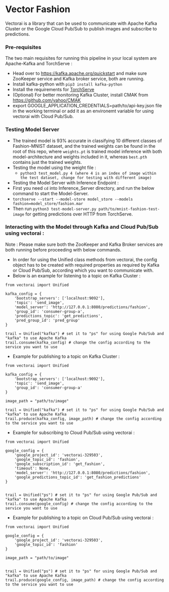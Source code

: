# Vector Fashion

Vectorai is a library that can be used to communicate with Apache Kafka Cluster or the Google Cloud Pub/Sub to publish images and subscribe to predictions.


### Pre-requisites

The two main requisites for running this pipeline in your local system are Apache-Kafka and TorchServe :

* Head over to https://kafka.apache.org/quickstart and make sure ZooKeeper service and Kafka broker service, both are running.
* Install kafka-python with `pip3 install kafka-python`
* Install the requirements for [TorchServe](https://github.com/pytorch/serve)
* (Optional) For better monitoring Kafka Cluster, install CMAK from https://github.com/yahoo/CMAK
* export GOOGLE_APPLICATION_CREDENTIALS=path/to/api-key.json file in the working terminal or add it as an environemt variable for using vectorai with Cloud Pub/Sub.

### Testing Model Server

* The trained model is 93% accurate in classifying 10 different classes of Fashion-MNIST dataset, and the trained weights can be found in the root of this repo, where `weights.pt` is trained model inference with both model-architecture and weights included in it, whereas `best.pth` contains just the trained weights.
* Testing the model using the weight file :
  * `python3 test_model.py 4 (where 4 is an index of image within the test dataset, change for testing with different image)`
*  Testing the Model Server with Inference Endpoint :
  * First you need `cd` into Inference_Server directory, and run the below command to start the Model-Server.
  * `torchserve --start --model-store model_store --models fashion=model_store/fashion.mar`
  * Then run `python3 test-model-server.py path/to/mnist-fashion-test-image` for getting predictions over HTTP from TorchServe.

### Interacting with the Model through Kafka and Cloud Pub/Sub using vectorai : 

Note : Please make sure both the ZooKeeper and Kafka Broker services are both running before proceeding with below commands.

* In order for using the Unified class methods from vectorai, the config object has to be created with required properties as required by Kafka or Cloud Pub/Sub, according which you want to communicate with.
*  Below is an example for listening to a topic on Kafka Cluster :

```
from vectorai import Unified

kafka_config = {
	'bootstrap_servers': ['localhost:9092'],
	'topic': 'send_image',
	'model_server': 'http://127.0.0.1:8080/predictions/fashion',
	'group_id': 'consumer-group-a',
	'predictions_topic': 'get_predictions',
	'pred_group_id': 'pred_group'
}

trail = Unified("kafka") # set it to "ps" for using Google Pub/Sub and "kafka" to use Apache Kafka
trail.consume(kafka_config) # change the config according to the service you want to use

```

* Example for publishing to a topic on Kafka Cluster  :
```
from vectorai import Unified

kafka_config = {
	'bootstrap_servers': ['localhost:9092'],
	'topic': 'send_image',
	'group_id': 'consumer-group-a'
}

image_path = "path/to/image"

trail = Unified("kafka") # set it to "ps" for using Google Pub/Sub and "kafka" to use Apache Kafka
trail.produce(kafka_config, image_path) # change the config according to the service you want to use

```
* Example for subscribing to Cloud Pub/Sub using vectorai :
```
from vectorai import Unified

google_config = {
	'google_project_id': 'vectorai-329503',
	'google_topic_id': 'fashion',
	'google_subscription_id': 'get_fashion',
	'timeout': None,
	'model_server': 'http://127.0.0.1:8080/predictions/fashion',
	'google_predictions_topic_id': 'get_fashion_predictions'
}


trail = Unified("ps") # set it to "ps" for using Google Pub/Sub and "kafka" to use Apache Kafka
trail.consume(google_config) # change the config according to the service you want to use

```
* Example for publishing to a topic on Cloud Pub/Sub using vectorai :
```
from vectorai import Unified

google_config = {
	'google_project_id': 'vectorai-329503',
	'google_topic_id': 'fashion'
}

image_path = "path/to/image"


trail = Unified("ps") # set it to "ps" for using Google Pub/Sub and "kafka" to use Apache Kafka
trail.produce(google_config, image_path) # change the config according to the service you want to use

```
